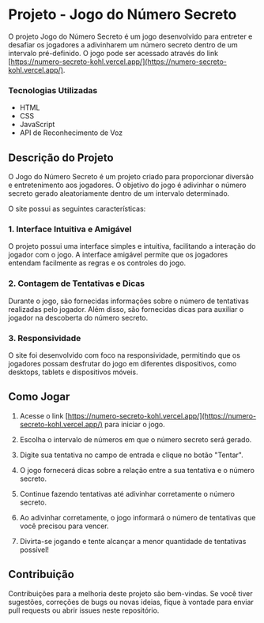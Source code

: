 # Projeto - Jogo do Número Secreto

O projeto Jogo do Número Secreto é um jogo desenvolvido para entreter e desafiar os jogadores a adivinharem um número secreto dentro de um intervalo pré-definido. O jogo pode ser acessado através do link [https://numero-secreto-kohl.vercel.app/](https://numero-secreto-kohl.vercel.app/).

### Tecnologias Utilizadas
- HTML
- CSS
- JavaScript
- API de Reconhecimento de Voz

## Descrição do Projeto

O Jogo do Número Secreto é um projeto criado para proporcionar diversão e entretenimento aos jogadores. O objetivo do jogo é adivinhar o número secreto gerado aleatoriamente dentro de um intervalo determinado.

O site possui as seguintes características:

### 1. Interface Intuitiva e Amigável

O projeto possui uma interface simples e intuitiva, facilitando a interação do jogador com o jogo. A interface amigável permite que os jogadores entendam facilmente as regras e os controles do jogo.

### 2. Contagem de Tentativas e Dicas

Durante o jogo, são fornecidas informações sobre o número de tentativas realizadas pelo jogador. Além disso, são fornecidas dicas para auxiliar o jogador na descoberta do número secreto.

### 3. Responsividade

O site foi desenvolvido com foco na responsividade, permitindo que os jogadores possam desfrutar do jogo em diferentes dispositivos, como desktops, tablets e dispositivos móveis.

## Como Jogar

1. Acesse o link [https://numero-secreto-kohl.vercel.app/](https://numero-secreto-kohl.vercel.app/) para iniciar o jogo.

2. Escolha o intervalo de números em que o número secreto será gerado.

3. Digite sua tentativa no campo de entrada e clique no botão "Tentar".

4. O jogo fornecerá dicas sobre a relação entre a sua tentativa e o número secreto.

5. Continue fazendo tentativas até adivinhar corretamente o número secreto.

6. Ao adivinhar corretamente, o jogo informará o número de tentativas que você precisou para vencer.

7. Divirta-se jogando e tente alcançar a menor quantidade de tentativas possível!

## Contribuição

Contribuições para a melhoria deste projeto são bem-vindas. Se você tiver sugestões, correções de bugs ou novas ideias, fique à vontade para enviar pull requests ou abrir issues neste repositório.

